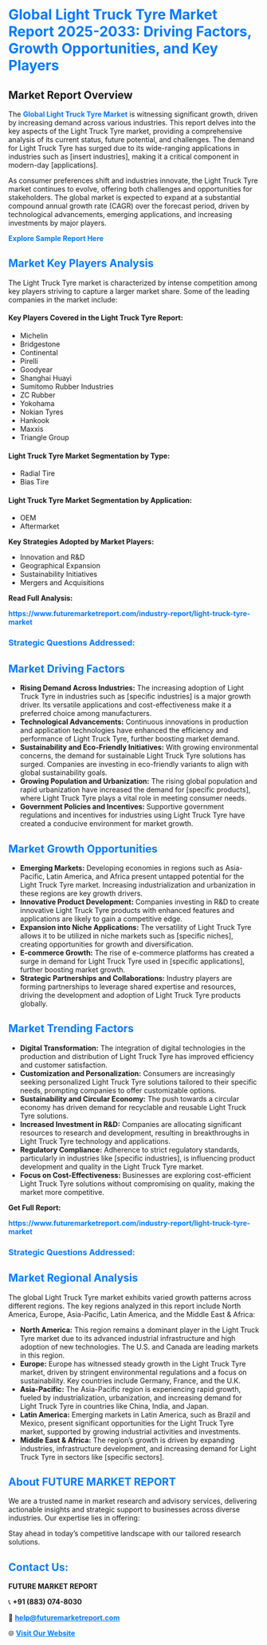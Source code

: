 <h1 style="color: #007BFF;">Global Light Truck Tyre Market Report 2025-2033: Driving Factors, Growth Opportunities, and Key Players</h1>

<section id="overview">
<h2>Market Report Overview</h2>
<p>The <a href="https://www.futuremarketreport.com/industry-report/light-truck-tyre-market" style="color: #007BFF; text-decoration: none;"><strong>Global Light Truck Tyre Market</strong></a> is witnessing significant growth, driven by increasing demand across various industries. This report delves into the key aspects of the Light Truck Tyre market, providing a comprehensive analysis of its current status, future potential, and challenges. The demand for Light Truck Tyre has surged due to its wide-ranging applications in industries such as [insert industries], making it a critical component in modern-day [applications].</p>
<p>As consumer preferences shift and industries innovate, the Light Truck Tyre market continues to evolve, offering both challenges and opportunities for stakeholders. The global market is expected to expand at a substantial compound annual growth rate (CAGR) over the forecast period, driven by technological advancements, emerging applications, and increasing investments by major players.</p>
</section>

<section id="overview">
<p><a href="https://www.futuremarketreport.com/request-sample/reportId=41187" style="color: #007BFF; text-decoration: none;"><strong>Explore Sample Report Here</strong></a></p>
</section>

<section id="key-players">
<h2 style="color: #007BFF;">Market Key Players Analysis</h2>
<p>The Light Truck Tyre market is characterized by intense competition among key players striving to capture a larger market share. Some of the leading companies in the market include:</p>
<h4>Key Players Covered in the Light Truck Tyre Report:</h4>
<ul><li>Michelin</li><li>Bridgestone</li><li>Continental</li><li>Pirelli</li><li>Goodyear</li><li>Shanghai Huayi</li><li>Sumitomo Rubber Industries</li><li>ZC Rubber</li><li>Yokohama</li><li>Nokian Tyres</li><li>Hankook</li><li>Maxxis</li><li>Triangle Group</li></ul>
<h4>Light Truck Tyre Market Segmentation by Type:</h4>
<ul><li>Radial Tire</li><li>Bias Tire</li></ul>

<h4>Light Truck Tyre Market Segmentation by Application:</h4>
<ul><li>OEM</li><li>Aftermarket</li></ul>
<p><strong>Key Strategies Adopted by Market Players:</strong></p>
<ul>
<li>Innovation and R&D</li>
<li>Geographical Expansion</li>
<li>Sustainability Initiatives</li>
<li>Mergers and Acquisitions</li>
</ul>
</section>

<section>
<p><strong>Read Full Analysis: </strong></p><a href="https://www.futuremarketreport.com/industry-report/light-truck-tyre-market" style="color: #007BFF; text-decoration: none;"><strong>https://www.futuremarketreport.com/industry-report/light-truck-tyre-market</strong></a>
<h3 style="color: #007BFF;">Strategic Questions Addressed:</h3>
</section>

<section id="driving-factors">
<h2 style="color: #007BFF;">Market Driving Factors</h2>
<ul>
<li><strong>Rising Demand Across Industries:</strong> The increasing adoption of Light Truck Tyre in industries such as [specific industries] is a major growth driver. Its versatile applications and cost-effectiveness make it a preferred choice among manufacturers.</li>
<li><strong>Technological Advancements:</strong> Continuous innovations in production and application technologies have enhanced the efficiency and performance of Light Truck Tyre, further boosting market demand.</li>
<li><strong>Sustainability and Eco-Friendly Initiatives:</strong> With growing environmental concerns, the demand for sustainable Light Truck Tyre solutions has surged. Companies are investing in eco-friendly variants to align with global sustainability goals.</li>
<li><strong>Growing Population and Urbanization:</strong> The rising global population and rapid urbanization have increased the demand for [specific products], where Light Truck Tyre plays a vital role in meeting consumer needs.</li>
<li><strong>Government Policies and Incentives:</strong> Supportive government regulations and incentives for industries using Light Truck Tyre have created a conducive environment for market growth.</li>
</ul>
</section>

<section id="growth-opportunities">
<h2 style="color: #007BFF;">Market Growth Opportunities</h2>
<ul>
<li><strong>Emerging Markets:</strong> Developing economies in regions such as Asia-Pacific, Latin America, and Africa present untapped potential for the Light Truck Tyre market. Increasing industrialization and urbanization in these regions are key growth drivers.</li>
<li><strong>Innovative Product Development:</strong> Companies investing in R&D to create innovative Light Truck Tyre products with enhanced features and applications are likely to gain a competitive edge.</li>
<li><strong>Expansion into Niche Applications:</strong> The versatility of Light Truck Tyre allows it to be utilized in niche markets such as [specific niches], creating opportunities for growth and diversification.</li>
<li><strong>E-commerce Growth:</strong> The rise of e-commerce platforms has created a surge in demand for Light Truck Tyre used in [specific applications], further boosting market growth.</li>
<li><strong>Strategic Partnerships and Collaborations:</strong> Industry players are forming partnerships to leverage shared expertise and resources, driving the development and adoption of Light Truck Tyre products globally.</li>
</ul>
</section>

<section id="trending-factors">
<h2 style="color: #007BFF;">Market Trending Factors</h2>
<ul>
<li><strong>Digital Transformation:</strong> The integration of digital technologies in the production and distribution of Light Truck Tyre has improved efficiency and customer satisfaction.</li>
<li><strong>Customization and Personalization:</strong> Consumers are increasingly seeking personalized Light Truck Tyre solutions tailored to their specific needs, prompting companies to offer customizable options.</li>
<li><strong>Sustainability and Circular Economy:</strong> The push towards a circular economy has driven demand for recyclable and reusable Light Truck Tyre solutions.</li>
<li><strong>Increased Investment in R&D:</strong> Companies are allocating significant resources to research and development, resulting in breakthroughs in Light Truck Tyre technology and applications.</li>
<li><strong>Regulatory Compliance:</strong> Adherence to strict regulatory standards, particularly in industries like [specific industries], is influencing product development and quality in the Light Truck Tyre market.</li>
<li><strong>Focus on Cost-Effectiveness:</strong> Businesses are exploring cost-efficient Light Truck Tyre solutions without compromising on quality, making the market more competitive.</li>
</ul>
</section>

<section>
<p><strong>Get Full Report: </strong></p><a href="https://www.futuremarketreport.com/industry-report/light-truck-tyre-market" style="color: #007BFF; text-decoration: none;"><strong>https://www.futuremarketreport.com/industry-report/light-truck-tyre-market</strong></a>
<h3 style="color: #007BFF;">Strategic Questions Addressed:</h3>
</section>


<section id="regional-analysis">
<h2 style="color: #007BFF;">Market Regional Analysis</h2>
<p>The global Light Truck Tyre market exhibits varied growth patterns across different regions. The key regions analyzed in this report include North America, Europe, Asia-Pacific, Latin America, and the Middle East & Africa:</p>
<ul>
<li><strong>North America:</strong> This region remains a dominant player in the Light Truck Tyre market due to its advanced industrial infrastructure and high adoption of new technologies. The U.S. and Canada are leading markets in this region.</li>
<li><strong>Europe:</strong> Europe has witnessed steady growth in the Light Truck Tyre market, driven by stringent environmental regulations and a focus on sustainability. Key countries include Germany, France, and the U.K.</li>
<li><strong>Asia-Pacific:</strong> The Asia-Pacific region is experiencing rapid growth, fueled by industrialization, urbanization, and increasing demand for Light Truck Tyre in countries like China, India, and Japan.</li>
<li><strong>Latin America:</strong> Emerging markets in Latin America, such as Brazil and Mexico, present significant opportunities for the Light Truck Tyre market, supported by growing industrial activities and investments.</li>
<li><strong>Middle East & Africa:</strong> The region’s growth is driven by expanding industries, infrastructure development, and increasing demand for Light Truck Tyre in sectors like [specific sectors].</li>
</ul>
</section>

<footer>
<h2 style="color: #007BFF;">About FUTURE MARKET REPORT</h2>
<p>We are a trusted name in market research and advisory services, delivering actionable insights and strategic support to businesses across diverse industries. Our expertise lies in offering:</p>

<p>Stay ahead in today’s competitive landscape with our tailored research solutions.</p>

<h2 style="color: #007BFF;">Contact Us:</h2>
<p><strong>FUTURE MARKET REPORT</strong></p>
<p>📞 <strong>+91 (883) 074-8030</strong></p>
<p>📧 <strong><a href="mailto:help@futuremarketreport.com" style="color: #007BFF;">help@futuremarketreport.com</a></strong></p>
<p>🌐 <strong><a href="https://www.futuremarketreport.com/" style="color: #007BFF;">Visit Our Website</a></strong></p>
</footer>